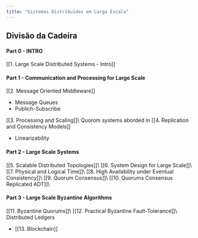 ```yaml
---
title: "Sistemas Distribuídos em Larga Escala"
---
```


## Divisão da Cadeira
#### Part 0 - INTRO
[[1. Large Scale Distributed Systems - Intro]]

#### Part 1 - Communication and Processing for Large Scale
[[2. Message Oriented Middleware]]
- Message Queues
- Publich-Subscribe

[[3. Processing and Scaling]]\\
Quorom systems aborded in [[4. Replication and Consistency Models]]
- Linearizability
	
#### Part 2 - Large Scale Systems
[[5.  Scalable Distributed Topologies]]\\
[[6. System Design for Large Scale]]\\
[[7. Physical and Logical Time]]\\
[[8. High Availability under Eventual Consistency]]\\
[[9. Quorum Consensus]]\\
[[10. Quorums Consensus Replicated ADT]]\\

#### Part 3 - Large Scale Byzantine Algorithms 
[[11. Byzantine Quorums]]\\
[[12. Practical Byzantine Fault-Tolerance]]\\
Distributed Ledgers
- [[13. Blockchain]]